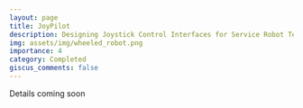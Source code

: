 ```yaml
---
layout: page
title: JoyPilot
description: Designing Joystick Control Interfaces for Service Robot Teleoperation 
img: assets/img/wheeled_robot.png
importance: 4
category: Completed
giscus_comments: false
---
```


Details coming soon

[//]: # (The goal of this work is to create a **general purpose user-interface** that helps to acquire labeled datasets for)

[//]: # (performing AI tasks such as Autonomous Navigation, by navigating a real world wheeled robot in an)

[//]: # (indoor environment. This comprehensive dataset, collected from the robot's sensors and actuators, can be utilized for offline reinforcement learning or supervised learning tasks. )

[//]: # (Our robot is a lab version of a service robot. It is built as a general platform for)

[//]: # (experimentation and can be customized for a number of applications.)

[//]: # ()
[//]: # (<div style="display: flex; justify-content: center; margin-top: 20px;">)

[//]: # (    <iframe src="https://www.youtube.com/embed/l8ZkpbIXRls" style="width: 80%; height: 450px; max-width: 100%;" frameborder="0" allowfullscreen></iframe>)

[//]: # (</div>)

[//]: # (<div class="caption">)

[//]: # (    Demo of Joystick control interface to control a service robot)

[//]: # (</div>)

[//]: # (<div class="row justify-content-sm-center">)

[//]: # (    <div class="col-sm-8 mt-3 mt-md-0">)

[//]: # (        {% include figure.liquid loading="eager" path="assets/img/sensors_list.png" title="" class="img-fluid rounded z-depth-1" %})

[//]: # (    </div>)

[//]: # (</div>)

[//]: # (<div class="caption">)

[//]: # (    Fig. displaying the list of sensors and actuators present in the robot, categorized into a&#41; Navigation control, b&#41; Vision, c&#41; Audio)

[//]: # (</div>)

[//]: # ()
[//]: # (We use a **Joystick** as our general purpose user-interface for facilitating data acquisition. Joystick provides )

[//]: # (high flexibility and easy-to-use user interface for controlling the robot as it acts as a single super controller enabling control of various sensors and)

[//]: # (actuators present in the robot. )

[//]: # ()
[//]: # (<div class="row justify-content-sm-center">)

[//]: # (    <div class="col-sm-8 mt-3 mt-md-0">)

[//]: # (        {% include figure.liquid path="assets/img/wheeled_archi.png" title="" class="img-fluid rounded z-depth-1" %})

[//]: # (    </div>)

[//]: # (</div>)

[//]: # (<div class="caption">)

[//]: # (    Fig. highlighting the overall architecture used for controlling the service robot)

[//]: # (</div>)

[//]: # ()
[//]: # (Data was collected by operating the robot using a Joystick control over 2 surfaces)

[//]: # (with varying surface characteristics.)

[//]: # ()
[//]: # (More details about the **dataset** are available at [Indoor Robot Navigation Dataset]&#40;https://www.kaggle.com/datasets/narayananpp/indoor-robot-navigation-dataset-irnd&#41;. )

[//]: # (**Slides** available at [Slides]&#40;https://www.slideshare.net/slideshow/dataset-generation-interfaces-for-intelligent-robotics/253320030#9&#41;.)

[//]: # (**Report** available under **"Publications and Technical Reports"** subsection of this webpage.)



